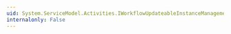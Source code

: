 ```yaml
---
uid: System.ServiceModel.Activities.IWorkflowUpdateableInstanceManagement.BeginTransactedUpdate(System.Guid,System.Activities.WorkflowIdentity,System.AsyncCallback,System.Object)
internalonly: False
---
```

